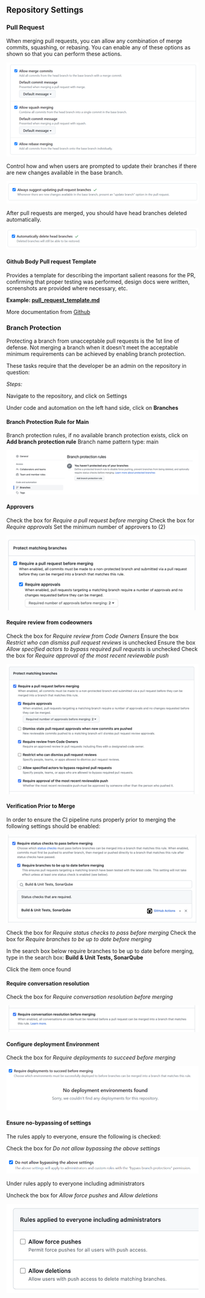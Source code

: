 ## Repository Settings

### Pull Request

When merging pull requests, you can allow any combination of merge commits, squashing, or rebasing. You can enable any of these options as shown so that you can perform these actions. 
<p align="center">
  <img src="markdown/pull_request.PNG"/>
</p>

Control how and when users are prompted to update their branches if there are new changes available in the base branch.
<p align="center">
  <img src="markdown/update_branch.PNG"/>
</p>

After pull requests are merged, you should have head branches deleted automatically.
<p align="center">
  <img src="markdown/auto_delete_branch.PNG"/>
</p>

#### Github Body Pull request Template

Provides a template for describing the important salient reasons for the PR, confirming that proper testing was performed, design docs were written, screenshots are provided where necessary, etc.

__Example: [pull_request_template.md](.github/pull_request_template.md)__

More documentation from [Github](https://docs.github.com/en/communities/using-templates-to-encourage-useful-issues-and-pull-requests/creating-a-pull-request-template-for-your-repository)

### Branch Protection

Protecting a branch from unacceptable pull requests is the 1st line of defense. Not merging a branch when it doesn't meet the acceptable minimum requirements can be achieved by enabling branch protection.

These tasks require that the developer be an admin on the repository in question:

*Steps:*

Navigate to the repository, and click on Settings

Under code and automation on the left hand side, click on __Branches__

#### Branch Protection Rule for Main
Branch protection rules, if no available branch protection exists, click on __Add branch protection rule__
Branch name pattern type: main

<p align="center">
  <img src="markdown/branch_protection.png"/>
</p>

#### Approvers
Check the box for *Require a pull request before merging*
Check the box for *Require approvals*
Set the minimum number of approvers to (2)

<p align="center">
  <img src="markdown/branch_protection_reviews.png"/>
</p>

#### Require review from codeowners

Check the box for *Require review from Code Owners*
Ensure the box *Restrict who can dismiss pull request reviews* is unchecked
Ensure the box *Allow specified actors to bypass required pull requests* is unchecked
Check the box for *Require approval of the most recent reviewable push*

<p align="center">
  <img src="markdown/branch_protection_settings.png"/>
</p>

#### Verification Prior to Merge

In order to ensure the CI pipeline runs properly prior to merging the following settings should be enabled:

<p align="center">
  <img src="markdown/branch_protection_status_checks.png"/>
</p>

Check the box for *Require status checks to pass before merging*
Check the box for *Require branches to be up to date before merging*

In the search box below require branches to be up to date before merging, type in the search box: __Build & Unit Tests, SonarQube__

Click the item once found

#### Require conversation resolution

Check the box for *Require conversation resolution before merging*

<p align="center">
  <img src="markdown/branch_protection_conversation.png"/>
</p>

#### Configure deployment Environment

Check the box for *Require deployments to succeed before merging*

<p align="center">
  <img src="markdown/deployment_env.PNG"/>
</p>

#### Ensure no-bypassing of settings

The rules apply to everyone, ensure the following is checked:

Check the box for *Do not allow bypassing the above settings*
<p align="center">
  <img src="markdown/by_pass.PNG"/>
</p>

Under rules apply to everyone including administrators

Uncheck the box for *Allow force pushes* and *Allow deletions*

<p align="center">
  <img src="markdown/branch_protection_admins.png"/>
</p>
